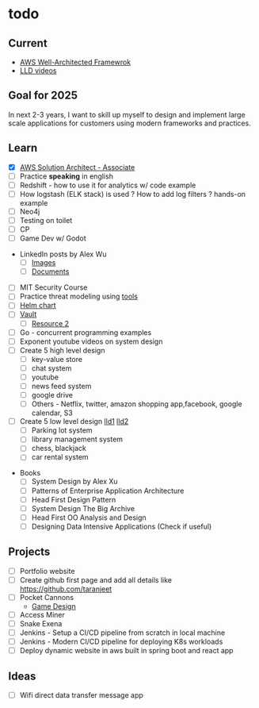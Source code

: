 # todo

## Current
- [AWS Well-Architected Framewrok](https://docs.aws.amazon.com/wellarchitected/latest/framework/welcome.html)
- [LLD videos](https://www.youtube.com/playlist?list=PL6W8uoQQ2c61X_9e6Net0WdYZidm7zooW&feature=shared)

## Goal for 2025
In next 2-3 years, I want to skill up myself to design and implement large scale applications for customers using modern frameworks and practices.

## Learn
- [x] [AWS Solution Architect - Associate](https://www.credly.com/badges/4d30b63f-827f-4e8e-a073-fdca5e94f5c2/linked_in_profile)
- [ ] Practice **speaking** in english
- [ ] Redshift - how to use it for analytics w/ code example
- [ ] How logstash (ELK stack) is used ? How to add log filters ? hands-on example
- [ ] Neo4j
- [ ] Testing on toilet
- [ ] CP
- [ ] Game Dev w/ Godot
- LinkedIn posts by Alex Wu
  - [ ] [Images](https://www.linkedin.com/in/alexxubyte/recent-activity/images/)
  - [ ] [Documents](https://www.linkedin.com/in/alexxubyte/recent-activity/documents/)
- [ ] MIT Security Course
- [ ] Practice threat modeling using [tools](https://online.visual-paradigm.com/diagrams/features/threat-modeling-tool/)
- [ ] [Helm chart](https://learn.acloud.guru/course/helm-deep-dive-v3/dashboard)
- [ ] [Vault](https://app.pluralsight.com/library/courses/hashicorp-vault-installing-configuring/table-of-contents)
  - [ ] [Resource 2](https://learn.acloud.guru/course/hashicorp-vault/dashboard)
- [ ] Go - concurrent programming examples
- [ ] Exponent youtube videos on system design
- [ ] Create 5 high level design
  - [ ] key-value store
  - [ ] chat system
  - [ ] youtube
  - [ ] news feed system
  - [ ] google drive
  - [ ] Others - Netflix, twitter, amazon shopping app,facebook, google calendar, S3
- [ ] Create 5 low level design [lld1](https://github.com/prasadgujar/low-level-design-primer) [lld2](https://github.com/tssovi/grokking-the-object-oriented-design-interview)
  - [ ] Parking lot system
  - [ ] library management system
  - [ ] chess, blackjack
  - [ ] car rental system
- Books
  - [ ] System Design by Alex Xu
  - [ ] Patterns of Enterprise Application Architecture
  - [ ] Head First Design Pattern
  - [ ] System Design The Big Archive
  - [ ] Head First OO Analysis and Design
  - [ ] Designing Data Intensive Applications (Check if useful)

## Projects
- [ ] Portfolio website
- [ ] Create github first page and add all details like https://github.com/taranjeet
- [ ] Pocket Cannons
  - [Game Design](https://docs.google.com/document/d/19E7D5ehD7H2gMnAsWDlhHeKCa2GF0cEnpj66-2CyTQA/edit)
- [ ] Access Miner
- [ ] Snake Exena
- [ ] Jenkins - Setup a CI/CD pipeline from scratch in local machine
- [ ] Jenkins - Modern CI/CD pipeline for deploying K8s workloads
- [ ] Deploy dynamic website in aws built in spring boot and react app

## Ideas
- [ ] Wifi direct data transfer message app

